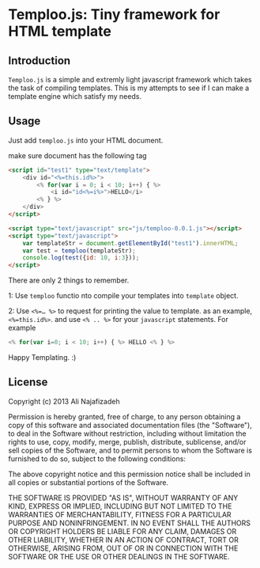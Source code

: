 Temploo.js: Tiny framework for HTML template
==

Introduction
--
`Temploo.js` is a simple and extremly light javascript framework which takes the task of compiling templates. This is my attempts to see if I can make a template engine which satisfy my needs.

Usage
--
Just add `temploo.js` into your HTML document.

make sure document has the following tag <meta charset="utf-8">


```html
<script id="test1" type="text/template">
    <div id="<%=this.id%>">
        <% for(var i = 0; i < 10; i++) { %>
            <i id="id<%=i%>">HELLO</i>
        <% } %>
    </div>
</script>

<script type="text/javascript" src="js/temploo-0.0.1.js"></script>
<script type="text/javascript">
    var templateStr = document.getElementById("test1").innerHTML;
    var test = temploo(templateStr);
    console.log(test({id: 10, i:3}));
</script>
```

There are only 2 things to remember.

1: Use `temploo` functio nto compile your templates into `template` object.

2: Use `<%=… %>` to request for printing the value to template. as an example, `<%=this.id%>`. and use `<% .. %>` for your `javascript` statements. For example

```js
<% for(var i=0; i < 10; i++) { %> HELLO <% } %>
```



Happy Templating. :)


License
--
Copyright (c) 2013 Ali Najafizadeh

Permission is hereby granted, free of charge, to any person obtaining a copy of this software and associated documentation files (the "Software"), to deal in the Software without restriction, including without limitation the rights to use, copy, modify, merge, publish, distribute, sublicense, and/or sell copies of the Software, and to permit persons to whom the Software is furnished to do so, subject to the following conditions:

The above copyright notice and this permission notice shall be included in all copies or substantial portions of the Software.

THE SOFTWARE IS PROVIDED "AS IS", WITHOUT WARRANTY OF ANY KIND, EXPRESS OR IMPLIED, INCLUDING BUT NOT LIMITED TO THE WARRANTIES OF MERCHANTABILITY, FITNESS FOR A PARTICULAR PURPOSE AND NONINFRINGEMENT. IN NO EVENT SHALL THE AUTHORS OR COPYRIGHT HOLDERS BE LIABLE FOR ANY CLAIM, DAMAGES OR OTHER LIABILITY, WHETHER IN AN ACTION OF CONTRACT, TORT OR OTHERWISE, ARISING FROM, OUT OF OR IN CONNECTION WITH THE SOFTWARE OR THE USE OR OTHER DEALINGS IN THE SOFTWARE.
